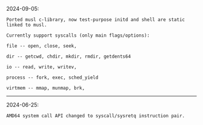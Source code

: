 2024-09-05:

    Ported musl c-library, now test-purpose initd and shell are static linked to musl.

    Currently support syscalls (only main flags/options):

    file -- open, close, seek,

    dir -- getcwd, chdir, mkdir, rmdir, getdents64

    io -- read, write, writev,

    process -- fork, exec, sched_yield

    virtmem -- mmap, munmap, brk,

---

2024-06-25:

    AMD64 system call API changed to syscall/sysretq instruction pair.
